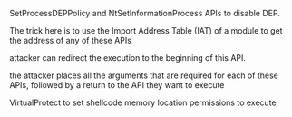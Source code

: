 
SetProcessDEPPolicy and NtSetInformationProcess APIs to disable DEP.

The trick here is to use the Import Address Table (IAT) of a module to get the address of any of these APIs

attacker can redirect the execution to the beginning of this API.

the attacker places all the arguments that are required for each of these
APIs, followed by a return to the API they want to execute

VirtualProtect to set shellcode memory location permissions to execute
